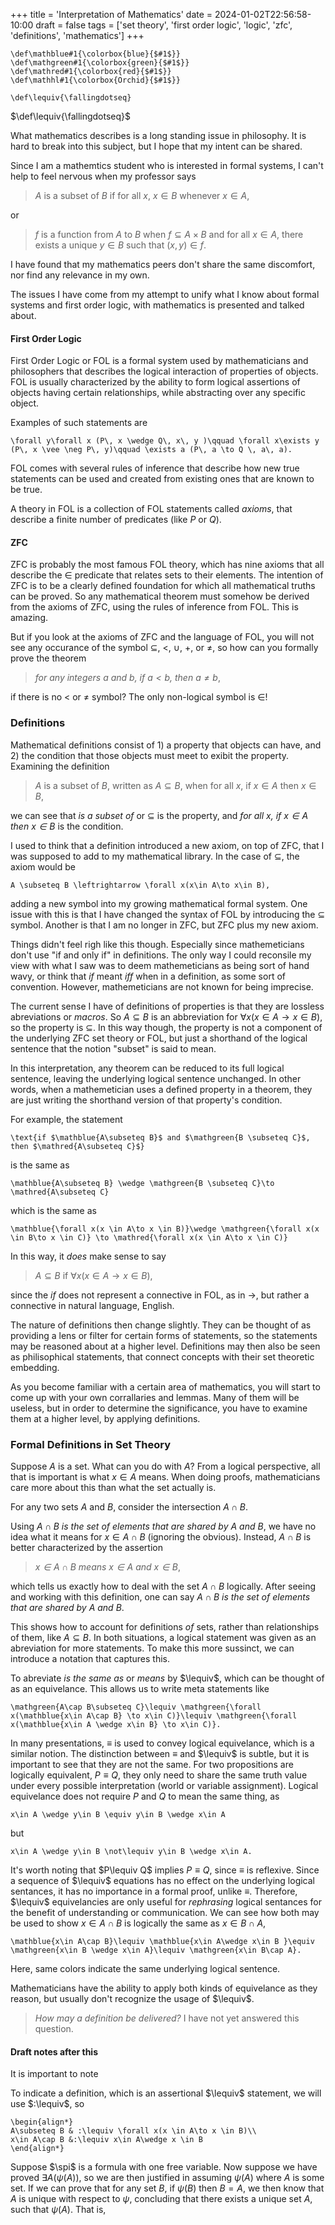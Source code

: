 +++
title = 'Interpretation of Mathematics'
date = 2024-01-02T22:56:58-10:00
draft = false
tags = ['set theory', 'first order logic', 'logic', 'zfc', 'definitions', 'mathematics']
+++

```katex
\def\mathblue#1{\colorbox{blue}{$#1$}}
\def\mathgreen#1{\colorbox{green}{$#1$}}
\def\mathred#1{\colorbox{red}{$#1$}}
\def\mathhl#1{\colorbox{Orchid}{$#1$}}

\def\lequiv{\fallingdotseq}
```
$\def\lequiv{\fallingdotseq}$

What mathematics describes is a long standing issue in philosophy. It is hard to break into this subject, but I hope that my intent can be shared. 

Since I am a mathemtics student who is interested in formal systems, I can't help to feel nervous when my professor says 
> $A$ is a subset of $B$ if for all $x$, $x\in B$ whenever $x \in A$,

or
> $f$ is a function from $A$ to $B$ when $f\subseteq A \times B$ and for all $x \in A$, there exists a unique $y\in B$ such that $(x,y)\in f$. 

I have found that my mathematics peers don't share the same discomfort, nor find any relevance in my own. 

The issues I have come from my attempt to unify what I know about formal systems and first order logic, with mathematics is presented and talked about.


#### First Order Logic

First Order Logic or FOL is a formal system used by mathematicians and philosophers that describes the logical interaction of properties of objects. FOL is usually characterized by the ability to form logical assertions of objects having certain relationships, while abstracting over any specific object. 

Examples of such statements are
```katex
\forall y\forall x (P\, x \wedge Q\, x\, y )\qquad \forall x\exists y (P\, x \vee \neg P\, y)\qquad \exists a (P\, a \to Q \, a\, a).
```

FOL comes with several rules of inference that describe how new true statements can be used and created from existing ones that are known to be true. 

A theory in FOL is a collection of FOL statements called *axioms*, that describe a finite number of predicates (like $P$ or $Q$).

#### ZFC

ZFC is probably the most famous FOL theory, which has nine axioms that all describe the $\in$ predicate that relates sets to their elements. The intention of ZFC is to be a clearly defined foundation for which all mathematical truths can be proved. So any mathematical theorem must somehow be derived from the axioms of ZFC, using the rules of inference from FOL. This is amazing.



But if you look at the axioms of ZFC and the language of FOL, you will not see any occurance of the symbol $\subseteq$, $<$, $\cup$, $+$, or $\neq$, so how can you formally prove the theorem 
> *for any integers $a$ and $b$, if $a < b$, then $a \neq b$*,

if there is no $<$ or $\neq$ symbol? The only non-logical symbol is $\in$!

### Definitions

Mathematical definitions consist of 1) a property that objects can have, and 2) the condition that those objects must meet to exibit the property. Examining the definition
> $A$ is a subset of $B$, written as $A \subseteq B$, when for all $x$, if $x\in A$ then $x\in B$,

we can see that *is a subset of* or $\subseteq$ is the property, and *for all $x$, if $x\in A$ then $x\in B$* is the condition.


I used to think that a definition introduced a new axiom, on top of ZFC, that I was supposed to add to my mathematical library. In the case of $\subseteq$, the axiom would be
```katex
A \subseteq B \leftrightarrow \forall x(x\in A\to x\in B),
```
adding a new symbol into my growing mathematical formal system. One issue with this is that I have changed the syntax of FOL by introducing the $\subseteq$ symbol. Another is that I am no longer in ZFC, but ZFC plus my new axiom. 

Things didn't feel righ like this though. Especially since mathemeticians don't use "if and only if" in definitions. The only way I could reconsile my view with what I saw was to deem mathemeticians as being sort of hand wavy, or think that *if* meant *iff* when in a definition, as some sort of convention. However, mathemeticians are not known for being imprecise.


The current sense I have of definitions of properties is that they are lossless abreviations or *macros*. So $A\subseteq B$ is an abbreviation for $\forall x(x \in A\to x \in B)$, so the property is $\subseteq$. In this way though, the property is not a component of the underlying ZFC set theory or FOL, but just a shorthand of the logical sentence that the notion "subset" is said to mean. 

In this interpretation, any theorem can be reduced to its full logical sentence, leaving the underlying logical sentence unchanged. In other words, when a mathemetician uses a defined property in a theorem, they are just writing the shorthand version of that property's condition. 

For example, the statement
```katex
\text{if $\mathblue{A\subseteq B}$ and $\mathgreen{B \subseteq C}$, then $\mathred{A\subseteq C}$}
```
is the same as
```katex
\mathblue{A\subseteq B} \wedge \mathgreen{B \subseteq C}\to \mathred{A\subseteq C}
```
which is the same as
```katex
\mathblue{\forall x(x \in A\to x \in B)}\wedge \mathgreen{\forall x(x \in B\to x \in C)} \to \mathred{\forall x(x \in A\to x \in C)}
```

In this way, it *does* make sense to say 
> $A\subseteq B$ if $\forall x(x \in A\to x \in B)$,

since the *if* does not represent a connective in FOL, as in $\to$, but rather a connective in natural language, English. 

The nature of definitions then change slightly. They can be thought of as providing a lens or filter for certain forms of statements, so the statements may be reasoned about at a higher level. Definitions may then also be seen as philisophical statements, that connect concepts with their set theoretic embedding. 

As you become familiar with a certain area of mathematics, you will start to come up with your own corrallaries and lemmas. Many of them will be useless, but in order to determine the significance, you have to examine them at a higher level, by applying definitions.


### Formal Definitions in Set Theory

Suppose $A$ is a set. What can you do with $A$? From a logical perspective, all that is important is what $x\in A$ means. When doing proofs, mathematicians care more about this than what the set actually is. 

For any two sets $A$ and $B$, consider the intersection $A\cap B$. 

Using *$A\cap B$ is the set of elements that are shared by $A$ and $B$*, we have no idea what it means for $x\in A\cap B$ (ignoring the obvious). Instead, $A\cap B$ is better characterized by the assertion 
> *$x\in A\cap B$ means $x\in A$ and $x\in B$*,

which tells us exactly how to deal with the set $A\cap B$ logically. After seeing and working with this definition, one can say *$A\cap B$ is the set of elements that are shared by $A$ and $B$*.

This shows how to account for definitions *of* sets, rather than relationships of them, like $A\subseteq B$. In both situations, a logical statement was given as an abreviation for more statements. To make this more sussinct, we can introduce a notation that captures this. 

To abreviate *is the same as* or *means* by $\lequiv$, which can be thought of as an equivelance. This allows us to write meta statements like
```katex
\mathgreen{A\cap B\subseteq C}\lequiv \mathgreen{\forall x(\mathblue{x\in A\cap B} \to x\in C)}\lequiv \mathgreen{\forall x(\mathblue{x\in A \wedge x\in B} \to x\in C)}.
```
In many presentations, $\equiv$ is used to convey logical equivelance, which is a similar notion. The distinction between $\equiv$ and $\lequiv$ is subtle, but it is important to see that they are not the same. For two propositions are logically equivalent, $P\equiv Q$, they only need to share the same truth value under every possible interpretation (world or variable assignment). Logical equivelance does not require $P$ and $Q$ to mean the same thing, as 
```katex
x\in A \wedge y\in B \equiv y\in B \wedge x\in A
```
but
```katex
x\in A \wedge y\in B \not\lequiv y\in B \wedge x\in A.
```
It's worth noting that $P\lequiv Q$ implies $P\equiv Q$, since $\equiv$ is reflexive. Since a sequence of $\lequiv$ equations has no effect on the underlying logical sentances, it has no importance in a formal proof, unlike $\equiv$. Therefore, $\lequiv$ equivelancies are only useful for *rephrasing* logical sentances for the benefit of understanding or communication. We can see how both may be used to show $x\in A\cap B$ is logically the same as $x\in B \cap A$,
```katex
\mathblue{x\in A\cap B}\lequiv \mathblue{x\in A\wedge x\in B }\equiv \mathgreen{x\in B \wedge x\in A}\lequiv \mathgreen{x\in B\cap A}.
```
Here, same colors indicate the same underlying logical sentence.


Mathematicians have the ability to apply both kinds of equivelance as they reason, but usually don't recognize the usage of $\lequiv$.

> *How may a definition be delivered?* I have not yet answered this question.



#### Draft notes after this
It is important to note 

To indicate a definition, which is an assertional $\lequiv$ statement, we will use $:\lequiv$, so
```katex
\begin{align*}
A\subseteq B & :\lequiv \forall x(x \in A\to x \in B)\\
x\in A\cap B &:\lequiv x\in A\wedge x \in B
\end{align*}
``` 


Suppose $\spi$ is a formula with one free variable. Now suppose we have proved $\exists A(\psi(A))$, so we are then justified in assuming $\psi(A)$ where $A$ is some set. If we can prove that for any set $B$, if $\psi(B)$ then $B=A$, we then know that $A$ is unique with respect to $\psi$, concluding that there exists a unique set $A$, such that $\psi(A)$. That is, 






